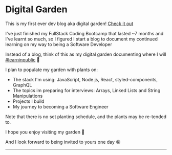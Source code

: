 # Digital Garden

This is my first ever dev blog aka digital garden! [Check it out](https://sahilbanati.netlify.app/)

I've just finished my FullStack Coding Bootcamp that lasted ~7 months and I've learnt so much, so I figured I start a blog to document my continued learning on my way to being a Software Developer

Instead of a blog, think of this as my digital garden documenting where I will [#learninpublic](https://learninpublic.org/v1-principles-learn-in-public.pdf) 📝

I plan to populate my garden with plants on:

- The stack I'm using: JavaScript, Node.js, React, styled-components, GraphQL
- The topics im preparing for interviews: Arrays, Linked Lists and String Manipulations 
- Projects I build
- My journey to becoming a Software Engineer

Note that there is no set planting schedule, and the plants may be re-tended to.

I hope you enjoy visiting my garden 🌻

And I look forward to being invited to yours one day 😛


---
